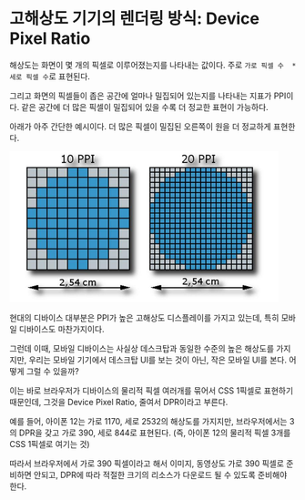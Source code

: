 # 고해상도 기기의 렌더링 방식: Device Pixel Ratio

해상도는 화면이 몇 개의 픽셀로 이루어졌는지를 나타내는 값이다. 주로 `가로 픽셀 수  * 세로 픽셀 수`로 표현된다.

그리고 화면의 픽셀들이 좁은 공간에 얼마나 밀집되어 있는지를 나타내는 지표가 PPI이다. 같은 공간에 더 많은 픽셀이 밀집되어 있을 수록 더 정교한 표현이 가능하다.

아래가 아주 간단한 예시이다. 더 많은 픽셀이 밀집된 오른쪽이 원을 더 정교하게 표현한다.

<img src="./pixel-density.jpeg" alt="" width="472" />

현대의 디바이스 대부분은 PPI가 높은 고해상도 디스플레이를 가지고 있는데, 특히 모바일 디바이스도 마찬가지이다.

그런데 이때, 모바일 디바이스는 사실상 데스크탑과 동일한 수준의 높은 해상도를 가지지만, 우리는 모바일 기기에서 데스크탑 UI를 보는 것이 아닌, 작은 모바일 UI를 본다. 어떻게 그럴 수 있을까?

이는 바로 브라우저가 디바이스의 물리적 픽셀 여러개를 묶어서 CSS 1픽셀로 표현하기 때문인데, 그것을 Device Pixel Ratio, 줄여서 DPR이라고 부른다.

예를 들어, 아이폰 12는 가로 1170, 세로 2532의 해상도를 가지지만, 브라우저에서는 3의 DPR을 갖고 가로 390, 세로 844로 표현된다. (즉, 아이폰 12의 물리적 픽셀 3개를 CSS 1픽셀로 여기는 것)

따라서 브라우저에서 가로 390 픽셀이라고 해서 이미지, 동영상도 가로 390 픽셀로 준비하면 안되고, DPR에 따라 적절한 크기의 리소스가 다운로드 될 수 있도록 준비해야 한다.
